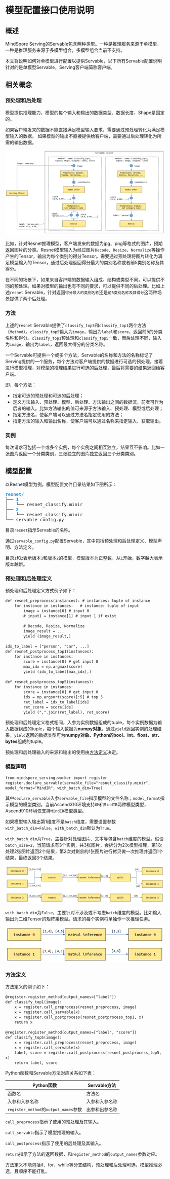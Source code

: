 # 模型配置接口使用说明

## 概述

MindSpore Serving的Servable包含两种类型。一种是推理服务来源于单模型，一种是推理服务来源于多模型组合，多模型组合当前不支持。

本文将说明如何对单模型进行配置以提供Servable，以下所有Servable配置说明针对的是单模型Servable，Serving客户端简称客户端。

## 相关概念

### 预处理和后处理

模型提供推理能力，模型的每个输入和输出的数据类型、数据长度、Shape是固定的。

如果客户端发来的数据不能直接满足模型输入要求，需要通过预处理转化为满足模型输入的数据。
如果模型的输出不直接提供给客户端，需要通过后处理转化为所需的输出数据。

![image](image/resnet_example.png)

比如，针对Resnet推理模型，客户端发来的数据为jpg、png等格式的图片，预期返回图片的分类。Resnet模型输入为经过图片`Decode`、`Resize`、`Normalize`等操作产生的Tensor，输出为每个类别的得分Tensor。需要通过预处理将图片转化为满足模型输入的Tensor，通过后处理返回得分最大的类别名称或者前5类别名称及其得分。

在不同的场景下，如果来自客户端的数据输入组成、结构或类型不同，可以提供不同的预处理。如果对模型的输出也有不同的要求，可以提供不同的后处理。比如上述`resnet` Servable，针对返回`得分最大的类别名称`还是`前5类别名称及其得分`这两种场景提供了两个后处理。

### 方法

上述的`resnet` Servable提供了`classify_top5`和`classify_top1`两个方法（`Method`）。`classify_top5`输入为`image`，输出为`label`和`score`，返回前5的分类名称和得分。`classify_top1`预处理和`classify_top5`一致，而后处理不同，输入为`image`，输出为`label`，返回最大得分的分类名称。

一个Servable可提供一个或多个方法，Servable的名称和方法的名称标记了Serving提供的一个服务，每个方法对客户端提供的数据进行可选的预处理，接着进行模型推理，对模型的推理结果进行可选的后处理，最后将需要的结果返回给客户端。

即，每个方法：

- 指定可选的预处理和可选的后处理；
- 定义方法输入、预处理、模型、后处理、方法输出之间的数据流，前者可作为后者的输入。比如方法输出的值可来源于方法输入、预处理、模型或后处理；
- 指定方法名，使客户端可以通过方法名指定使用的方法；
- 指定方法的输入和输出名称，使客户端可以通过名称来指定输入、获取输出。

### 实例

每次请求可包括一个或多个实例，每个实例之间相互独立，结果互不影响。比如一张图片返回一个分类类别，三张独立的图片独立返回三个分类类别。

## 模型配置

以Resnet模型为例，模型配置文件目录结果如下图所示：

<pre><font color="#268BD2"><b>resnet/</b></font>
├── <font color="#268BD2"><b>1</b></font>
│   └── resnet_classify.minir
├── <font color="#268BD2"><b>2</b></font>
│   └── resnet_classify.minir
└── servable_config.py
</pre>

目录`resnet`指示Servable的名称。

通过`servable_config.py`配置Servable，其中包括预处理和后处理定义、模型声明、方法定义。

目录`1`和`2`表示版本`1`和版本`2`的模型，模型版本为正整数，从`1`开始，数字越大表示版本越新。

### 预处理和后处理定义

预处理和后处理定义方式例子如下：

```
def resnet_preprocess(instances): # instances: tuple of instance
    for instance in instances:   # instance: tuple of input
        image = instance[0] # input 0
        # input1 = instance[1] # input 1 if exist

        # Decode, Resize, Normalize
        image_result = ...
        yield (image_result,)

idx_to_label = ["person", "car", ...]
def resnet_postprocess_top1(instances):
    for instance in instances:
        score = instance[0] # get input 0
        max_idx = np.argmax(score)
        yield (idx_to_label[max_idx],)

def resnet_postprocess_top5(instances):
    for instance in instances:
        score = instance[0] # get input 0
        ids = np.argsort(score)[:5] # top 5
        ret_label = idx_to_label[ids]
        ret_score = score[ids]
        yield (",".join(ret_label), ret_score)
```

预处理和后处理定义格式相同，入参为实例数据组成的tuple，每个实例数据为输入数据组成的tuple，每个输入数据为**numpy对象**，通过`yield`返回实例的处理结果，`yield`返回的数据类型可为**numpy对象、Python的bool、int、float、str、bytes**组成的tuple。

预处理和后处理输入的来源和输出的使用由[方法定义](#方法定义)决定。

### 模型声明

```
from mindspore_serving.worker import register
register.declare_servable(servable_file="resnet_classify.minir", model_format="MindIR", with_batch_dim=True)
```
其中`declare_servable`入参`servable_file`指示模型的文件名称；`model_format`指示模型的模型类别，当前Ascend310环境支持`OM`和`MindIR`两种模型类型，Ascend910环境仅支持`MindIR`模型类型。

如果模型输入输出第1维度不是`batch`维度，需要设置参数`with_batch_dim=False`，`with_batch_dim`默认为`True`。

`with_batch_dim`为`True`，主要针对处理图片、文本等包含`batch`维度的模型。假设`batch_size=2`，当前请求有3个实例，共3张图片，会拆分为2次模型推理，第1次处理2张图片返回2个结果，第2次对剩余的1张图片进行拷贝做一次推理并返回1个结果，最终返回3个结果。

![image](image/resnet_with_batch.png)

`with_batch_dim`为`False`，主要针对不涉及或不考虑`batch`维度的模型。比如输入输出为二维Tensor的矩阵乘模型。请求的每个实例将单独作一次推理任务。

![image](./image/matmul_without_batch.png)

### 方法定义

方法定义的例子如下：

```
@register.register_method(output_names=["label"])
def classify_top1(image):
    x = register.call_preprocess(resnet_preprocess, image)
    x = register.call_servable(x)
    x = register.call_postprocess(resnet_postprocess_top1, x)
    return x

@register.register_method(output_names=["label", "score"])
def classify_top5(image):
    x = register.call_preprocess(resnet_preprocess, image)
    x = register.call_servable(x)
    label, score = register.call_postprocess(resnet_postprocess_top5, x)
    return label, score
```

Python函数和Servable方法对应关系如下表：

|  Python函数 | Servable方法  |
|  ----  | ----  |
| 函数名 | 方法名 |
| 入参和入参名称 | 入参和入参名称 |
| `register_method`的`output_names`参数 | 出参和出参名称 |

`call_preprocess`指示了使用的预处理及其输入。

`call_servable`指示了模型推理的输入。

`call_postprocess`指示了使用的后处理及其输入。

`return`指示了方法的返回数据，和`register_method`的`output_names`参数对应。

方法定义不能包括if、for、while等分支结构，预处理和后处理可选，模型推理必选，且顺序不能打乱。
